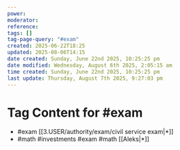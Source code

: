 ```yaml
---
power: 
moderator: 
reference: 
tags: []
tag-page-query: "#exam"
created: 2025-06-22T18:25
updated: 2025-08-06T14:15
date created: Sunday, June 22nd 2025, 10:25:25 pm
date modified: Wednesday, August 6th 2025, 2:05:15 am
time created: Sunday, June 22nd 2025, 10:25:25 pm
last update: Thursday, August 7th 2025, 9:27:03 pm
---
```

# Tag Content for #exam
- #exam [[3.USER/authority/exam/civil service exam|*]]
- #math #investments #exam #math [[Aleks|*]]